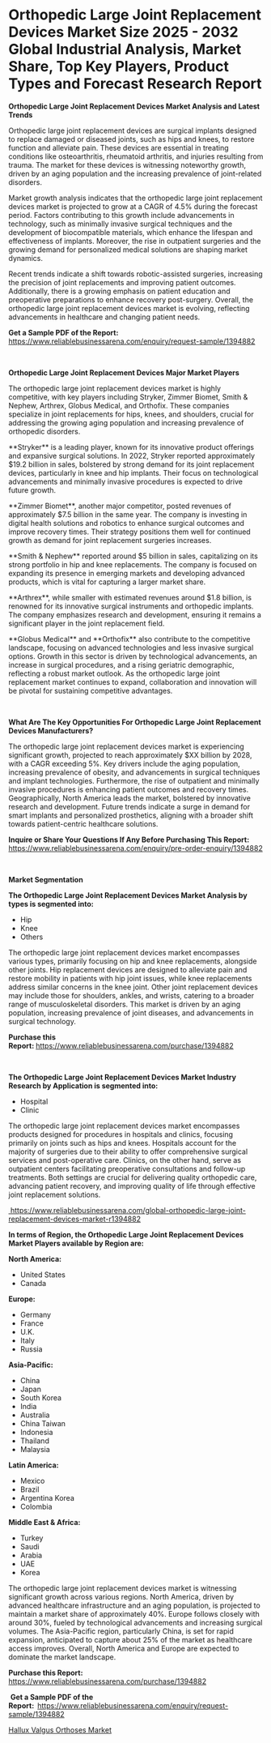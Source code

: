 <p><h1>Orthopedic Large Joint Replacement Devices Market Size 2025 - 2032 Global Industrial Analysis, Market Share, Top Key Players, Product Types and Forecast Research Report</h1></p><p><strong>Orthopedic Large Joint Replacement Devices Market Analysis and Latest Trends</strong></p>
<p><p>Orthopedic large joint replacement devices are surgical implants designed to replace damaged or diseased joints, such as hips and knees, to restore function and alleviate pain. These devices are essential in treating conditions like osteoarthritis, rheumatoid arthritis, and injuries resulting from trauma. The market for these devices is witnessing noteworthy growth, driven by an aging population and the increasing prevalence of joint-related disorders.</p><p>Market growth analysis indicates that the orthopedic large joint replacement devices market is projected to grow at a CAGR of 4.5% during the forecast period. Factors contributing to this growth include advancements in technology, such as minimally invasive surgical techniques and the development of biocompatible materials, which enhance the lifespan and effectiveness of implants. Moreover, the rise in outpatient surgeries and the growing demand for personalized medical solutions are shaping market dynamics.</p><p>Recent trends indicate a shift towards robotic-assisted surgeries, increasing the precision of joint replacements and improving patient outcomes. Additionally, there is a growing emphasis on patient education and preoperative preparations to enhance recovery post-surgery. Overall, the orthopedic large joint replacement devices market is evolving, reflecting advancements in healthcare and changing patient needs.</p></p>
<p><strong>Get a Sample PDF of the Report:&nbsp;</strong> <a href="https://www.reliablebusinessarena.com/enquiry/request-sample/1394882?utm_campaign=3021&utm_medium=2&utm_source=Github&utm_content=ia&utm_term=22032025&utm_id=orthopedic-large-joint-replacement-devices">https://www.reliablebusinessarena.com/enquiry/request-sample/1394882</a></p>
<p>&nbsp;</p>
<p><strong>Orthopedic Large Joint Replacement Devices Major Market Players</strong></p>
<p><p>The orthopedic large joint replacement devices market is highly competitive, with key players including Stryker, Zimmer Biomet, Smith & Nephew, Arthrex, Globus Medical, and Orthofix. These companies specialize in joint replacements for hips, knees, and shoulders, crucial for addressing the growing aging population and increasing prevalence of orthopedic disorders.</p><p>**Stryker** is a leading player, known for its innovative product offerings and expansive surgical solutions. In 2022, Stryker reported approximately $19.2 billion in sales, bolstered by strong demand for its joint replacement devices, particularly in knee and hip implants. Their focus on technological advancements and minimally invasive procedures is expected to drive future growth.</p><p>**Zimmer Biomet**, another major competitor, posted revenues of approximately $7.5 billion in the same year. The company is investing in digital health solutions and robotics to enhance surgical outcomes and improve recovery times. Their strategy positions them well for continued growth as demand for joint replacement surgeries increases.</p><p>**Smith & Nephew** reported around $5 billion in sales, capitalizing on its strong portfolio in hip and knee replacements. The company is focused on expanding its presence in emerging markets and developing advanced products, which is vital for capturing a larger market share.</p><p>**Arthrex**, while smaller with estimated revenues around $1.8 billion, is renowned for its innovative surgical instruments and orthopedic implants. The company emphasizes research and development, ensuring it remains a significant player in the joint replacement field.</p><p>**Globus Medical** and **Orthofix** also contribute to the competitive landscape, focusing on advanced technologies and less invasive surgical options. Growth in this sector is driven by technological advancements, an increase in surgical procedures, and a rising geriatric demographic, reflecting a robust market outlook. As the orthopedic large joint replacement market continues to expand, collaboration and innovation will be pivotal for sustaining competitive advantages.</p></p>
<p>&nbsp;</p>
<p><strong>What Are The Key Opportunities For Orthopedic Large Joint Replacement Devices Manufacturers?</strong></p>
<p><p>The orthopedic large joint replacement devices market is experiencing significant growth, projected to reach approximately $XX billion by 2028, with a CAGR exceeding 5%. Key drivers include the aging population, increasing prevalence of obesity, and advancements in surgical techniques and implant technologies. Furthermore, the rise of outpatient and minimally invasive procedures is enhancing patient outcomes and recovery times. Geographically, North America leads the market, bolstered by innovative research and development. Future trends indicate a surge in demand for smart implants and personalized prosthetics, aligning with a broader shift towards patient-centric healthcare solutions.</p></p>
<p><strong>Inquire or Share Your Questions If Any Before Purchasing This Report:</strong> <a href="https://www.reliablebusinessarena.com/enquiry/pre-order-enquiry/1394882?utm_campaign=3021&utm_medium=2&utm_source=Github&utm_content=ia&utm_term=22032025&utm_id=orthopedic-large-joint-replacement-devices">https://www.reliablebusinessarena.com/enquiry/pre-order-enquiry/1394882</a></p>
<p>&nbsp;</p>
<p><strong>Market Segmentation</strong></p>
<p><strong>The Orthopedic Large Joint Replacement Devices Market Analysis by types is segmented into:</strong></p>
<p><ul><li>Hip</li><li>Knee</li><li>Others</li></ul></p>
<p><p>The orthopedic large joint replacement devices market encompasses various types, primarily focusing on hip and knee replacements, alongside other joints. Hip replacement devices are designed to alleviate pain and restore mobility in patients with hip joint issues, while knee replacements address similar concerns in the knee joint. Other joint replacement devices may include those for shoulders, ankles, and wrists, catering to a broader range of musculoskeletal disorders. This market is driven by an aging population, increasing prevalence of joint diseases, and advancements in surgical technology.</p></p>
<p><strong>Purchase this Report:&nbsp;</strong><a href="https://www.reliablebusinessarena.com/purchase/1394882?utm_campaign=3021&utm_medium=2&utm_source=Github&utm_content=ia&utm_term=22032025&utm_id=orthopedic-large-joint-replacement-devices">https://www.reliablebusinessarena.com/purchase/1394882</a></p>
<p>&nbsp;</p>
<p><strong>The Orthopedic Large Joint Replacement Devices Market Industry Research by Application is segmented into:</strong></p>
<p><ul><li>Hospital</li><li>Clinic</li></ul></p>
<p><p>The orthopedic large joint replacement devices market encompasses products designed for procedures in hospitals and clinics, focusing primarily on joints such as hips and knees. Hospitals account for the majority of surgeries due to their ability to offer comprehensive surgical services and post-operative care. Clinics, on the other hand, serve as outpatient centers facilitating preoperative consultations and follow-up treatments. Both settings are crucial for delivering quality orthopedic care, advancing patient recovery, and improving quality of life through effective joint replacement solutions.</p></p>
<p><a href="https://www.reliablebusinessarena.com/global-orthopedic-large-joint-replacement-devices-market-r1394882?utm_campaign=3021&utm_medium=2&utm_source=Github&utm_content=ia&utm_term=22032025&utm_id=orthopedic-large-joint-replacement-devices">&nbsp;https://www.reliablebusinessarena.com/global-orthopedic-large-joint-replacement-devices-market-r1394882</a></p>
<p><strong>In terms of Region, the Orthopedic Large Joint Replacement Devices Market Players available by Region are:</strong></p>
<p>
    <p> <strong> North America: </strong>
        <ul>
            <li>United States</li>
            <li>Canada</li>
        </ul>
        </p> 
    <p> <strong> Europe: </strong>
        <ul>
            <li>Germany</li>
            <li>France</li>
            <li>U.K.</li>
            <li>Italy</li>
            <li>Russia</li>
        </ul>
        </p> 
    <p> <strong> Asia-Pacific: </strong>
        <ul>
            <li>China</li>
            <li>Japan</li>
            <li>South Korea</li>
            <li>India</li>
            <li>Australia</li>
            <li>China Taiwan</li>
            <li>Indonesia</li>
            <li>Thailand</li>
            <li>Malaysia</li>
        </ul>
        </p> 
    <p> <strong> Latin America: </strong>
        <ul>
            <li>Mexico</li>
            <li>Brazil</li>
            <li>Argentina Korea</li>
            <li>Colombia</li>
        </ul>
        </p> 
    <p> <strong> Middle East & Africa: </strong>
        <ul>
            <li>Turkey</li>
            <li>Saudi</li>
            <li>Arabia</li>
            <li>UAE</li>
            <li>Korea</li>
        </ul>
    </p>
    </p>
<p><p>The orthopedic large joint replacement devices market is witnessing significant growth across various regions. North America, driven by advanced healthcare infrastructure and an aging population, is projected to maintain a market share of approximately 40%. Europe follows closely with around 30%, fueled by technological advancements and increasing surgical volumes. The Asia-Pacific region, particularly China, is set for rapid expansion, anticipated to capture about 25% of the market as healthcare access improves. Overall, North America and Europe are expected to dominate the market landscape.</p></p>
<p><strong>Purchase this Report: </strong><a href="https://www.reliablebusinessarena.com/purchase/1394882?utm_campaign=3021&utm_medium=2&utm_source=Github&utm_content=ia&utm_term=22032025&utm_id=orthopedic-large-joint-replacement-devices">https://www.reliablebusinessarena.com/purchase/1394882</a></p>
<p>&nbsp;<strong>Get a Sample PDF of the Report:&nbsp;&nbsp;</strong><a href="https://www.reliablebusinessarena.com/enquiry/request-sample/1394882?utm_campaign=3021&utm_medium=2&utm_source=Github&utm_content=ia&utm_term=22032025&utm_id=orthopedic-large-joint-replacement-devices">https://www.reliablebusinessarena.com/enquiry/request-sample/1394882</a></p>
<p><strong></strong></p>
<p><p><a href="https://github.com/kaqiewan/Market-Research-Report-List-1/blob/main/hallux-valgus-orthoses-market.md?utm_campaign=3021&utm_medium=2&utm_source=Github&utm_content=ia&utm_term=22032025&utm_id=orthopedic-large-joint-replacement-devices">Hallux Valgus Orthoses Market</a></p></p>